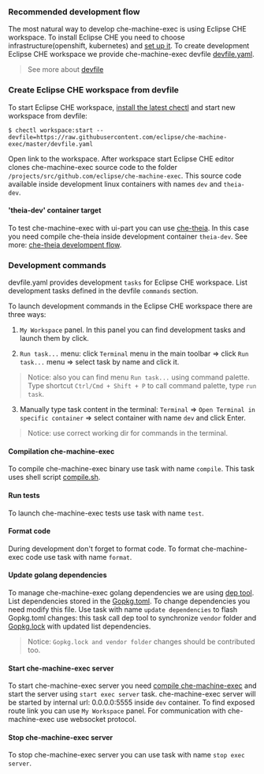 ### Recommended development flow

The most natural way to develop che-machine-exec is using Eclipse CHE workspace.
To install Eclipse CHE you need to choose infrastructure(openshift, kubernetes)
and [set up it](https://www.eclipse.org/che/docs/che-7/che-quick-starts.html#setting-up-a-local-kubernetes-or-openshift-cluster).
To create development Eclipse CHE workspace we provide che-machine-exec devfile [devfile.yaml](devfile.yaml).
> See more about [devfile](https://redhat-developer.github.io/devfile)

### Create Eclipse CHE workspace from devfile

To start Eclipse CHE workspace, [install the latest chectl](https://www.eclipse.org/che/docs/che-7/che-quick-starts.html#installing-the-chectl-management-tool) and start new workspace from devfile:

```shell
$ chectl workspace:start --devfile=https://raw.githubusercontent.com/eclipse/che-machine-exec/master/devfile.yaml
```

Open link to the workspace. After workspace start Eclipse CHE editor
clones che-machine-exec source code to the folder `/projects/src/github.com/eclipse/che-machine-exec`.
This source code available inside development linux containers with names `dev` and `theia-dev`.

#### 'theia-dev' container target

To test che-machine-exec with ui-part you can use [che-theia](https://github.com/eclipse/che-theia.git).
In this case you need compile che-theia inside development container `theia-dev`.
See more: [che-theia develompent flow](https://github.com/eclipse/che-theia/blob/master/CONTRIBUTING.md).

### Development commands

devfile.yaml provides development `tasks` for Eclipse CHE workspace.
List development tasks defined in the devfile `commands` section.

To launch development commands in the Eclipse CHE workspace there are three ways:

1. `My Workspace` panel. In this panel you can find development tasks and launch them by click.

2. `Run task...` menu: click `Terminal` menu in the main toolbar => click `Run task...` menu => select task by name and click it.
> Notice: also you can find menu `Run task...` using command palette. Type shortcut `Ctrl/Cmd + Shift + P` to call command palette, type `run task`.

3. Manually type task content in the terminal: `Terminal` => `Open Terminal in specific container` => select container with name `dev` and click Enter.
> Notice: use correct working dir for commands in the terminal.

#### Compilation che-machine-exec

To compile che-machine-exec binary use task with name `compile`.
This task uses shell script [compile.sh](compile.sh).

#### Run tests

To launch che-machine-exec tests use task with name `test`.

#### Format code

During development don't forget to format code.
To format che-machine-exec code use task with name `format`.

#### Update golang dependencies

To manage che-machine-exec golang dependencies we are using [dep tool](https://golang.github.io/dep).
List dependencies stored in the [Gopkg.toml](Gopkg.toml). To change dependencies you need modify this file.
Use task with name `update dependencies` to flash Gopkg.toml changes:
this task call dep tool to synchronize `vendor` folder and [Gopkg.lock](Gopkg.lock) with updated list dependencies.

> Notice: `Gopkg.lock and vendor folder` changes should be contributed too.

#### Start che-machine-exec server

To start che-machine-exec server you need [compile che-machine-exec](#compilation-che-machine-exec)
and start the server using `start exec server` task.
che-machine-exec server will be started by internal url: 0.0.0.0:5555
inside `dev` container. To find exposed route link you can use `My Workspace` panel.
For communication with che-machine-exec use websocket protocol.

#### Stop che-machine-exec server

To stop che-machine-exec server you can use task with name `stop exec server`.

